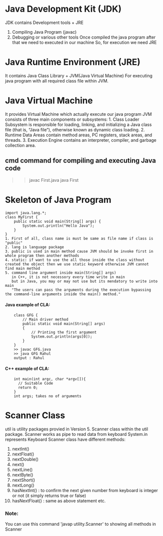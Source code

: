 # Java Development Kit (JDK)
  JDK contains Development tools + JRE
   1. Compiling Java Program (javac)
   2. Debugging or various other tools 
  Once compiled the java program after that 
  we need to executed in our machine So, for execution we need JRE

# Java Runtime Environment (JRE)
  It contains Java Class Library + JVM(Java Virtual Machine)
  For executing java program with all required class file within JVM.

# Java Virtual Machine
  It provides Virtual Machine which actually execute our java program
  JVM consists of three main components or subsystems:
    1. Class Loader Subsystem is responsible for loading, linking, and initializing a Java class file (that is, “Java file”), otherwise known as dynamic class loading.
    2. Runtime Data Areas contain method areas, PC registers, stack areas, and threads.
    3. Execution Engine contains an interpreter, compiler, and garbage collection area.

## cmd command for compiling and executing Java code
   >> javac First.java
   >> java First

# Skeleton of Java Program
    import java.lang.*;
    class MyFirst {
        public static void main(String[] args) {
            System.out.println("Hello Java");
        }
    }
    1. First of all, class name is must be same as file name if class is "public"
    2. lang is language package
    3. public is used in main method cause JVM should be invoke first in whole program then another methods
    4. static: if want to use the all those inside the class without created the object then we use static keyword otherwise JVM cannot find main method
    5. command line argument inside main(String[] args) 
       in C++, it is not necessory every time write in main
       but in Java, you may or may not use but its mendatory to write into main
       "The users can pass the arguments during the execution bypassing the command-line arguments inside the main() method."
#### Java example of CLA: 
        class GFG {
            // Main driver method
            public static void main(String[] args)
            {
                // Printing the first argument
                System.out.println(args[0]);
            }
        }
        >> javac GFG.java
        >> java GFG Rahul
        output : Rahul
#### C++ example of CLA:
        int main(int argc, char *argv[]){
          // Suitable Code
          return 0;
        }
        int args; takes no of arguments

# Scanner Class
  util is utility packages provied in Version 5.
  Scanner class within the util package.
  Scanner works as pipe to read data from keyboard
  System.in represents Keyboard
  Scanner class have different methods:
  1. nextInt()
  2. nextFloat()
  3. nextDouble()
  4. next()
  5. nextLine()
  6. nextByte()
  7. nextShort()
  8. nextLong()
  9. hasNextInt() : to confirm the next given number from keyboard is integer or not (it simply returns true or false)
  10. hasNextFloat() : same as above statement
  etc.
  ### Note: 
  You can use this command 'javap utility.Scanner' to showing all methods in Scanner